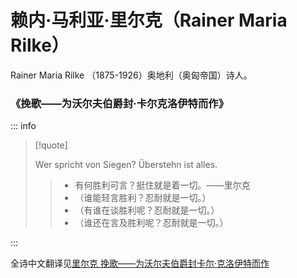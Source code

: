 # 赖内·马利亚·里尔克（Rainer Maria Rilke）

Rainer Maria Rilke （1875-1926）奥地利（奥匈帝国）诗人。

### 《挽歌——为沃尔夫伯爵封·卡尔克洛伊特而作》

::: info

> [!quote]
>
> Wer spricht von Siegen? Überstehn ist alles.
>
> > - 有何胜利可言？挺住就是着一切。——里尔克
> > - （谁能轻言胜利？忍耐就是一切。）
> > - （有谁在谈胜利呢？忍耐就是一切。）
> > - （谁还在言及胜利呢？忍耐就是一切。）

:::

全诗中文翻译见[里尔克 挽歌——为沃尔夫伯爵封卡尔·克洛伊特而作](../post/rilke-1908.md)
